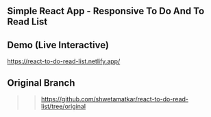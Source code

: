

## Simple React App - Responsive To Do And To Read List 

## Demo (Live Interactive)

https://react-to-do-read-list.netlify.app/


## Original Branch
>> https://github.com/shwetamatkar/react-to-do-read-list/tree/original
